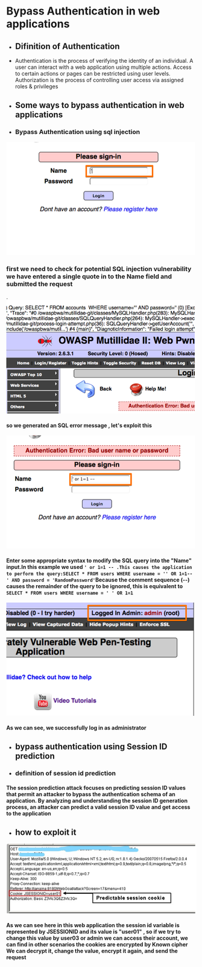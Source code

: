 # Bypass Authentication in web applications

- ## Difinition of Authentication 

- Authentication is the process of verifying the identity of an individual. A user can interact with a web application using multiple actions. Access to certain actions or pages can be restricted using user levels. Authorization is the process of controlling user access via assigned roles & privileges

- ## Some ways to bypass authentication in web applications
- ### Bypass Authentication using sql injection 
 ![image info](https://raw.githubusercontent.com/ADNXB/test/main/owasp_injection_10.png)
### first we need to check for potential SQL injection vulnerability we have entered a single quote in to the Name field and submitted the request 
.
 ![image info](https://raw.githubusercontent.com/ADNXB/test/main/owasp_injection_11.png)

#### so we generated an SQL error message , let's exploit this 
![image info](https://raw.githubusercontent.com/ADNXB/test/main/owasp_injection_12.png)
#### Enter some appropriate syntax to modify the SQL query into the "Name" input.In this example we used ```' or 1=1 -- .This causes the application to perform the query:SELECT * FROM users WHERE username = '' OR 1=1-- ' AND password = 'RandomPassword'```Because the comment sequence (--) causes the remainder of the query to be ignored, this is equivalent to ```SELECT * FROM users WHERE username = ' ' OR 1=1```

![image](https://raw.githubusercontent.com/ADNXB/test/main/owasp_injection_13%20(1).png)
#### As we can see, we successfully log in as administrator

- ##  bypass authentication using Session ID prediction
- ### definition of session id prediction
#### The session prediction attack focuses on predicting session ID values that permit an attacker to bypass the authentication schema of an application. By analyzing and understanding the session ID generation process, an attacker can predict a valid session ID value and get access to the application

- ## how to exploit it 
![image](https://raw.githubusercontent.com/ADNXB/test/main/cookies.jpg)

#### As we can see here in this web application the session id variable is represented by JSESSIONID and its value is "user01" , so if we try to change this value by user03 or admin we can access their account, we can find in other scenarios the cookies are encrypted by Known cipher We can decrypt it, change the value, encrypt it again, and send the request 


